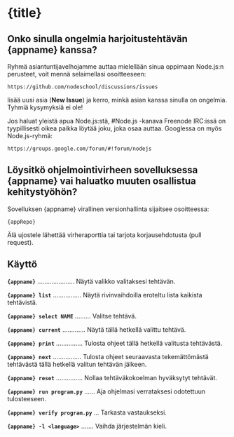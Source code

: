 # {title}

## Onko sinulla ongelmia harjoitustehtävän {appname} kanssa?

Ryhmä asiantuntijavelhojamme auttaa mielellään sinua oppimaan Node.js:n perusteet, voit mennä selaimellasi osoitteeseen:

    https://github.com/nodeschool/discussions/issues

lisää uusi asia (__New Issue__) ja kerro, minkä asian kanssa sinulla on ongelmia. Tyhmiä kysymyksiä ei ole!

Jos haluat yleistä apua Node.js:stä, #Node.js -kanava Freenode IRC:issä on tyypillisesti oikea paikka löytää joku, joka osaa auttaa. Googlessa on myös Node.js-ryhmä:

    https://groups.google.com/forum/#!forum/nodejs

## Löysitkö ohjelmointivirheen sovelluksessa {appname} vai haluatko muuten osallistua kehitystyöhön?

Sovelluksen {appname} virallinen versionhallinta sijaitsee osoitteessa:

    {appRepo}

Älä ujostele lähettää virheraporttia tai tarjota korjausehdotusta (pull request).

## Käyttö

__`{appname}`__ ..................... Näytä valikko valitaksesi tehtävän.

__`{appname} list`__ ................ Näytä rivinvaihdoilla eroteltu lista kaikista tehtävistä.

__`{appname} select NAME`__ ......... Valitse tehtävä.

__`{appname} current`__ ............. Näytä tällä hetkellä valittu tehtävä.

__`{appname} print`__ ............... Tulosta ohjeet tällä hetkellä valitusta tehtävästä.

__`{appname} next`__ ................ Tulosta ohjeet seuraavasta tekemättömästä tehtävästä tällä hetkellä valitun tehtävän jälkeen.

__`{appname} reset`__ ............... Nollaa tehtäväkokoelman hyväksytyt tehtävät.

__`{appname} run program.py`__ ...... Aja ohjelmasi verrataksesi odotettuun tulosteeseen.

__`{appname} verify program.py`__ ... Tarkasta vastaukseksi.

__`{appname} -l <language>`__ ....... Vaihda järjestelmän kieli.
